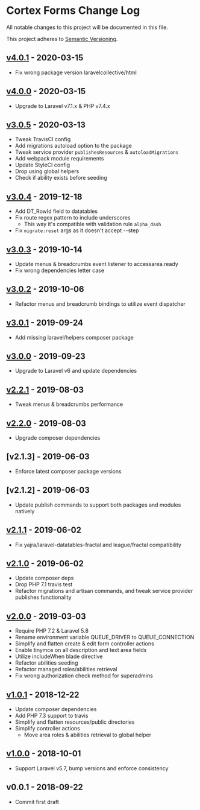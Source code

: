 # Cortex Forms Change Log

All notable changes to this project will be documented in this file.

This project adheres to [Semantic Versioning](CONTRIBUTING.md).


## [v4.0.1] - 2020-03-15
- Fix wrong package version laravelcollective/html

## [v4.0.0] - 2020-03-15
- Upgrade to Laravel v7.1.x & PHP v7.4.x

## [v3.0.5] - 2020-03-13
- Tweak TravisCI config
- Add migrations autoload option to the package
- Tweak service provider `publishesResources` & `autoloadMigrations`
- Add webpack module requirements
- Update StyleCI config
- Drop using global helpers
- Check if ability exists before seeding

## [v3.0.4] - 2019-12-18
- Add DT_RowId field to datatables
- Fix route regex pattern to include underscores
  - This way it's compatible with validation rule `alpha_dash`
- Fix `migrate:reset` args as it doesn't accept --step

## [v3.0.3] - 2019-10-14
- Update menus & breadcrumbs event listener to accessarea.ready
- Fix wrong dependencies letter case

## [v3.0.2] - 2019-10-06
- Refactor menus and breadcrumb bindings to utilize event dispatcher

## [v3.0.1] - 2019-09-24
- Add missing laravel/helpers composer package

## [v3.0.0] - 2019-09-23
- Upgrade to Laravel v6 and update dependencies

## [v2.2.1] - 2019-08-03
- Tweak menus & breadcrumbs performance

## [v2.2.0] - 2019-08-03
- Upgrade composer dependencies

## [v2.1.3] - 2019-06-03
- Enforce latest composer package versions

## [v2.1.2] - 2019-06-03
- Update publish commands to support both packages and modules natively

## [v2.1.1] - 2019-06-02
- Fix yajra/laravel-datatables-fractal and league/fractal compatibility

## [v2.1.0] - 2019-06-02
- Update composer deps
- Drop PHP 7.1 travis test
- Refactor migrations and artisan commands, and tweak service provider publishes functionality

## [v2.0.0] - 2019-03-03
- Require PHP 7.2 & Laravel 5.8
- Rename environment variable QUEUE_DRIVER to QUEUE_CONNECTION
- Simplify and flatten create & edit form controller actions
- Enable tinymce on all description and text area fields
- Utilize includeWhen blade directive
- Refactor abilities seeding
- Refactor managed roles/abilities retrieval
- Fix wrong authorization check method for superadmins

## [v1.0.1] - 2018-12-22
- Update composer dependencies
- Add PHP 7.3 support to travis
- Simplify and flatten resources/public directories
- Simplify controller actions
  - Move area roles & abilities retrieval to global helper

## [v1.0.0] - 2018-10-01
- Support Laravel v5.7, bump versions and enforce consistency

## v0.0.1 - 2018-09-22
- Commit first draft

[v4.0.1]: https://github.com/rinvex/cortex-forms/compare/v4.0.0...v4.0.1
[v4.0.0]: https://github.com/rinvex/cortex-forms/compare/v3.0.5...v4.0.0
[v3.0.5]: https://github.com/rinvex/cortex-forms/compare/v3.0.4...v3.0.5
[v3.0.4]: https://github.com/rinvex/cortex-forms/compare/v3.0.3...v3.0.4
[v3.0.3]: https://github.com/rinvex/cortex-forms/compare/v3.0.2...v3.0.3
[v3.0.2]: https://github.com/rinvex/cortex-forms/compare/v3.0.1...v3.0.2
[v3.0.1]: https://github.com/rinvex/cortex-forms/compare/v3.0.0...v3.0.1
[v3.0.0]: https://github.com/rinvex/cortex-forms/compare/v2.2.1...v3.0.0
[v2.2.1]: https://github.com/rinvex/cortex-forms/compare/v2.2.0...v2.2.1
[v2.2.0]: https://github.com/rinvex/cortex-forms/compare/v2.1.1...v2.2.0
[v2.1.1]: https://github.com/rinvex/cortex-forms/compare/v2.1.0...v2.1.1
[v2.1.0]: https://github.com/rinvex/cortex-forms/compare/v2.0.0...v2.1.0
[v2.0.0]: https://github.com/rinvex/cortex-forms/compare/v1.0.1...v2.0.0
[v1.0.1]: https://github.com/rinvex/cortex-forms/compare/v1.0.0...v1.0.1
[v1.0.0]: https://github.com/rinvex/cortex-forms/compare/v0.0.1...v1.0.0
